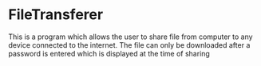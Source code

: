 # FileTransferer
This is a program which allows the user to share file from computer to any device connected to the internet. The file can only be downloaded after a password is entered which is displayed at the time of sharing
